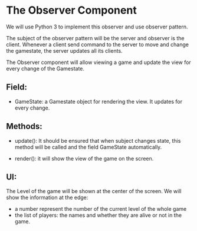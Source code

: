 # The Observer Component

We will use Python 3 to implement this observer and use observer pattern. 

The subject of the observer pattern will be the server and observer is the client. 
Whenever a client send command to the server to move and change the gamestate, the server updates all its clients.

The Observer component will allow viewing a game and update the view for every change of the Gamestate.

## Field:
- GameState: a Gamestate object for rendering the view. It updates for every change.

## Methods:

- update(): It should be ensured that when subject changes state, this method will be called and the field GameState automatically.


- render(): it will show the view of the game on the screen.

## UI:
The Level of the game will be shown at the center of the screen.
We will show the information at the edge:
* a number represent the number of the current level of the whole game
* the list of players: the names and whether they are alive or not in the game.


